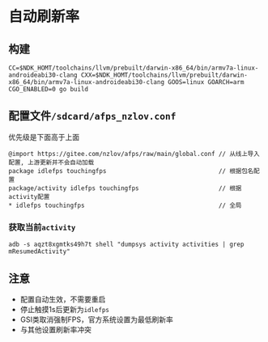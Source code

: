 # 自动刷新率
 
## 构建
```
CC=$NDK_HOMT/toolchains/llvm/prebuilt/darwin-x86_64/bin/armv7a-linux-androideabi30-clang CXX=$NDK_HOMT/toolchains/llvm/prebuilt/darwin-x86_64/bin/armv7a-linux-androideabi30-clang GOOS=linux GOARCH=arm CGO_ENABLED=0 go build
```

## 配置文件`/sdcard/afps_nzlov.conf`

优先级是下面高于上面

```
@import https://gitee.com/nzlov/afps/raw/main/global.conf // 从线上导入配置, 上游更新并不会自动加载
package idlefps touchingfps                               // 根据包名配置
package/activity idlefps touchingfps                      // 根据activity配置
* idlefps touchingfps                                     // 全局
```

### 获取当前`activity`
```
adb -s aqzt8xgmtks49h7t shell "dumpsys activity activities | grep mResumedActivity"
```

## 注意
* 配置自动生效，不需要重启
* 停止触摸1s后更新为`idlefps`
* GSI类取消强制FPS，官方系统设置为最低刷新率
* 与其他设置刷新率冲突
